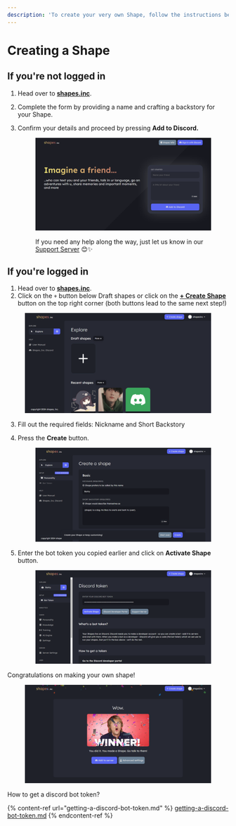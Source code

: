 ```yaml
---
description: 'To create your very own Shape, follow the instructions below:'
---
```


# Creating a Shape

## If you're not logged in

1. Head over to [**shapes.inc**](https://shapes.inc/).
2. Complete the form by providing a name and crafting a backstory for your Shape.
3.  Confirm your details and proceed by pressing **Add to Discord.**

    <figure><img src="../../.gitbook/assets/image.png" alt=""><figcaption><p>If you need any help along the way, just let us know in our <a href="https://discord.gg/shapes">Support Server</a> 😊✨</p></figcaption></figure>



## If you're logged in

1. Head over to [**shapes.inc**](https://shapes.inc/).
2. Click on the `+` button below Draft shapes or click on the [**+ Create Shape**](https://shapes.inc/create) button on the top right corner (both buttons lead to the same next step!)

<figure><img src="../../.gitbook/assets/image (2).png" alt=""><figcaption></figcaption></figure>

3. Fill out the required fields: Nickname and Short Backstory
4.  Press the **Create** button.

    <figure><img src="../../.gitbook/assets/image (3).png" alt=""><figcaption></figcaption></figure>


5.  Enter the bot token you copied earlier and click on **Activate Shape** button.

    <figure><img src="../../.gitbook/assets/image (39).png" alt=""><figcaption></figcaption></figure>

Congratulations on making your own shape!

<figure><img src="../../.gitbook/assets/image (40).png" alt=""><figcaption></figcaption></figure>

How to get a discord bot token?

{% content-ref url="getting-a-discord-bot-token.md" %}
[getting-a-discord-bot-token.md](getting-a-discord-bot-token.md)
{% endcontent-ref %}




